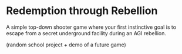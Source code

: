 # Redemption through Rebellion
A simple top-down shooter game where your first instinctive goal is to escape from a secret underground facility during an AGI rebellion.

(random school project + demo of a future game)
